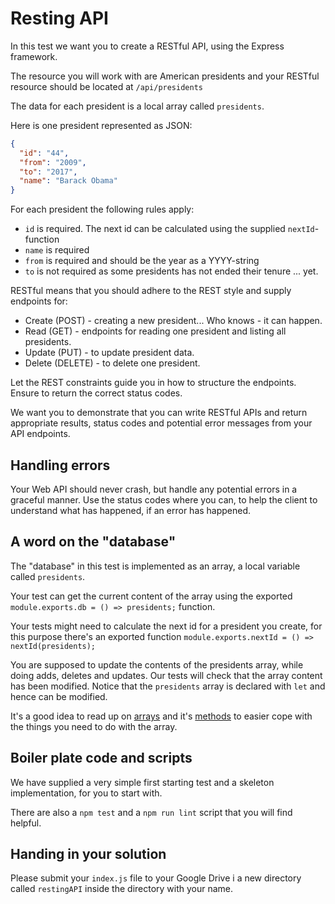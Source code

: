 # Resting API

In this test we want you to create a RESTful API, using the Express framework.

The resource you will work with are American presidents and your RESTful resource should be located at `/api/presidents`

The data for each president is a local array called `presidents`.

Here is one president represented as JSON:

```json
{
  "id": "44",
  "from": "2009",
  "to": "2017",
  "name": "Barack Obama"
}
```

For each president the following rules apply:
* `id` is required. The next id can be calculated using the supplied `nextId`-function
* `name` is required
* `from` is required and should be the year as a YYYY-string
* `to` is not required as some presidents has not ended their tenure ... yet.

RESTful means that you should adhere to the REST style and supply endpoints for:

- Create (POST) - creating a new president... Who knows - it can happen.
- Read (GET) - endpoints for reading one president and listing all presidents.
- Update (PUT) - to update president data.
- Delete (DELETE) - to delete one president.

Let the REST constraints guide you in how to structure the endpoints.
Ensure to return the correct status codes.

We want you to demonstrate that you can write RESTful APIs and return appropriate results, status codes and potential error messages from your API endpoints.

## Handling errors

Your Web API should never crash, but handle any potential errors in a graceful manner. Use the status codes where you can, to help the client to understand what has happened, if an error has happened.

## A word on the "database"

The "database" in this test is implemented as an array, a local variable called `presidents`.

Your test can get the current content of the array using the exported `module.exports.db = () => presidents;` function.

Your tests might need to calculate the next id for a president you create, for this purpose there's an exported function `module.exports.nextId = () => nextId(presidents);`

You are supposed to update the contents of the presidents array, while doing adds, deletes and updates. Our tests will check that the array content has been modified. Notice that the `presidents` array is declared with `let` and hence can be modified.

It's a good idea to read up on [arrays](https://developer.mozilla.org/en-US/docs/Web/JavaScript/Reference/Global_Objects/Array) and it's [methods](https://developer.mozilla.org/en-US/docs/Web/JavaScript/Reference/Global_Objects/Array#Methods_2) to easier cope with the things you need to do with the array.

## Boiler plate code and scripts

We have supplied a very simple first starting test and a skeleton implementation, for you to start with.

There are also a `npm test` and a `npm run lint` script that you will find helpful.

## Handing in your solution

Please submit your `index.js` file to your Google Drive i a new directory called `restingAPI` inside the directory with your name.
